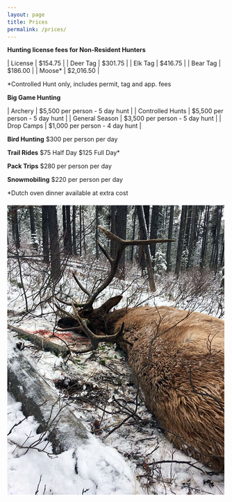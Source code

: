 ```yaml
---
layout: page
title: Prices
permalink: /prices/
---
```


**Hunting license fees for Non-Resident Hunters**

| License | $154.75 |
| Deer Tag | $301.75 |
| Elk Tag | $416.75 |
| Bear Tag | $186.00 |
| Moose* | $2,016.50 |

*Controlled Hunt only, includes permit, tag and app. fees

**Big Game Hunting**

| Archery | $5,500 per person - 5 day hunt |
| Controlled Hunts | $5,500 per person - 5 day hunt |
| General Season | $3,500 per person - 5 day hunt |
| Drop Camps | $1,000 per person - 4 day hunt |


**Bird Hunting**
$300 per person per day

**Trail Rides**
$75 Half Day
$125 Full Day*

**Pack Trips**
$280 per person per day

**Snowmobiling**
$220 per person per day

*Dutch oven dinner available at extra cost

<p style="margin-top: 20px;">
  <img src="/images/elk_hunt3.jpg" alt="elk kill" />
</p>
